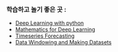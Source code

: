 ### 학습하고 놀기 좋은 곳 :
- [Deep Learning with python](https://sourestdeeds.github.io/pdf/Deep%20Learning%20with%20Python.pdf)
- [Mathematics for Deep Learning](https://github.com/kafa46/deeplearning_math/tree/master?tab=readme-ov-file)
- [Timeseries Forecasting](https://www.tensorflow.org/tutorials/structured_data/time_series?hl=ko)
- [Data Windowing and Making Datasets](https://carpentries-incubator.github.io/python-classifying-power-consumption/instructor/03-data-windows.html)
